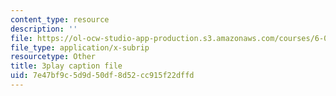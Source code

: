 ```yaml
---
content_type: resource
description: ''
file: https://ol-ocw-studio-app-production.s3.amazonaws.com/courses/6-003-signals-and-systems-fall-2011/7e47bf9c5d9d50df8d52cc915f22dffd_iI-ejO9hczw.vtt
file_type: application/x-subrip
resourcetype: Other
title: 3play caption file
uid: 7e47bf9c-5d9d-50df-8d52-cc915f22dffd
---
```

